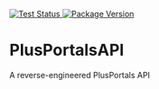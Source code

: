 </p>
<p align="left">
<a href="https://github.com/DhruvBisla/PlusPortalsAPI/actions">
    <img src="https://github.com/DhruvBisla/PlusportalsAPI/workflows/Tests/badge.svg" alt="Test Status">
</a>
<a href="https://pypi.org/project/plusportals/">
    <img src="https://badge.fury.io/py/plusportals.svg" alt="Package Version">
</a>
</p>

# PlusPortalsAPI
A reverse-engineered PlusPortals API
